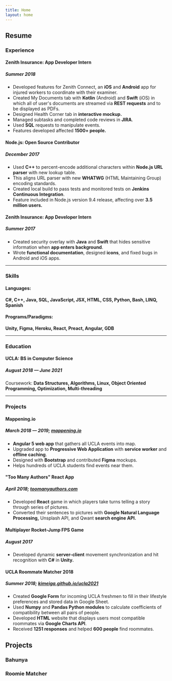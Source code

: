 ```yaml
---
title: Home
layout: home
---
```


## Resume

### Experience

#### Zenith Insurance: App Developer Intern

##### Summer 2018

- Developed features for Zenith Connect, an **iOS** and **Android** app for injured workers to coordinate with their examiner.
- Created My Documents tab with **Kotlin** (Android) and **Swift** (iOS) in which all of user's documents are streamed via **REST requests** and to be displayed as PDFs.
- Designed Health Corner tab in **interactive mockup.**
- Managed subtasks and completed code reviews in **JIRA**.
- Used **SQL** requests to manipulate events.
- Features developed affected **1500+ people.**

#### Node.js: Open Source Contributor

##### December 2017

- Used **C++** to percent-encode additional characters within **Node.js URL parser** with new lookup table.
- This aligns URL parser with new **WHATWG** (HTML Maintaining Group) encoding standards.
- Created local build to pass tests and monitored tests on **Jenkins Continuous Integration**.
- Feature included in Node.js version 9.4 release, affecting over **3.5 million users.**

#### Zenith Insurance: App Developer Intern

##### Summer 2017

- Created security overlay with **Java** and **Swift** that hides sensitive information when **app enters background**.
- Wrote **functional documentation**, designed **icons**, and fixed bugs in Android and iOS apps.

---

### Skills

#### Languages:

**C#, C++, Java, SQL, JavaScript, JSX, HTML, CSS, Python, Bash, LINQ, Spanish**

#### Programs/Paradigms:

**Unity, Figma, Heroku, React, Preact, Angular, GDB**

---

### Education

#### UCLA: BS in Computer Science

##### August 2018 — June 2021

Coursework: **Data Structures, Algorithms, Linux, Object Oriented Programming, Optimization, Multi-threading**

---

### Projects

#### Mappening.io

##### March 2018 — 2019; _[mappening.io](www.mappening.io)_

- **Angular 5 web app** that gathers all UCLA events into map.
- Upgraded app to **Progressive Web Application** with **service worker** and **offline caching**.
- Designed with **Bootstrap** and contributed **Figma** mockups.
- Helps hundreds of UCLA students find events near them.

#### "Too Many Authors" React App

##### April 2018; _[toomanyauthors.com](www.toomanyauthors.com)_

- Developed **React** game in which players take turns telling a story through series of pictures.
- Converted their sentences to pictures with **Google Natural Language Processing,** Unsplash API, and Qwant **search engine API.**

#### Multiplayer Rocket-Jump FPS Game

##### August 2017

- Developed dynamic **server-client** movement synchronization and hit recognition with **C#** in **Unity.**

#### UCLA Roommate Matcher 2018

##### Summer 2018; _[kimeiga.github.io/ucla2021](https://kimeiga.github.io/ucla2021/)_

- Created **Google Form** for incoming UCLA freshmen to fill in their lifestyle preferences and stored data in Google Sheet.
- Used **Numpy** and **Pandas Python modules** to calculate coefficients of compatibility between all pairs of people.
- Developed **HTML** website that displays users most compatible roommates via **Google Charts API**.
- Received **1251 responses** and helped **600 people** find roommates.


## Projects

### Bahunya

### Roomie Matcher